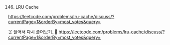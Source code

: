 146. LRU Cache

https://leetcode.com/problems/lru-cache/discuss/?currentPage=1&orderBy=most_votes&query=

못 풀어서 다시 풀어보기..🫣
https://leetcode.com/problems/lru-cache/discuss/?currentPage=1&orderBy=most_votes&query=
